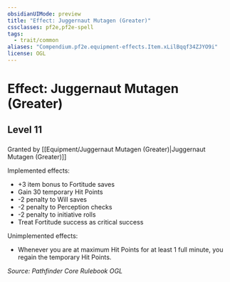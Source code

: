 ```yaml
---
obsidianUIMode: preview
title: "Effect: Juggernaut Mutagen (Greater)"
cssclasses: pf2e,pf2e-spell
tags:
  - trait/common
aliases: "Compendium.pf2e.equipment-effects.Item.xLilBqqf34ZJYO9i"
license: OGL
---
```

# Effect: Juggernaut Mutagen (Greater)
## Level 11
### 






Granted by [[Equipment/Juggernaut Mutagen (Greater)|Juggernaut Mutagen (Greater)]]

Implemented effects:

*   +3 item bonus to Fortitude saves
*   Gain 30 temporary Hit Points
*   \-2 penalty to Will saves
*   \-2 penalty to Perception checks
*   \-2 penalty to initiative rolls
*   Treat Fortitude success as critical success

Unimplemented effects:

*   Whenever you are at maximum Hit Points for at least 1 full minute, you regain the temporary Hit Points.

*Source: Pathfinder Core Rulebook*
*OGL*